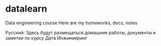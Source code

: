# datalearn
Data engineering course
Here are my homeworks, docs, notes

Русский:
Здесь будут размещаться домашние работы, документы и заметки по курсу Дата Инжинииринг
